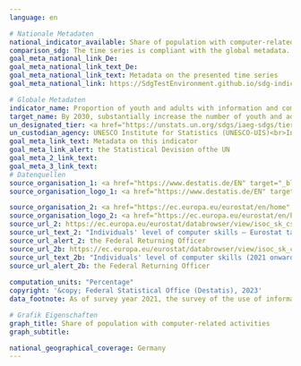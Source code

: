 ```yaml
---
language: en    

# Nationale Metadaten    
national_indicator_available: Share of population with computer-related activities    
comparison_sdg: The time series is compliant with the global metadata.    
goal_meta_national_link_De: 
goal_meta_national_link_text_De: 
goal_meta_national_link_text: Metadata on the presented time series
goal_meta_national_link: https://SdgTestEnvironment.github.io/sdg-indicators/public/Meta/4.4.1.pdf    

# Globale Metadaten    
indicator_name: Proportion of youth and adults with information and communications technology (ICT) skills, by type of skill    
target_name: By 2030, substantially increase the number of youth and adults who have relevant skills, including technical and vocational skills, for employment, decent jobs and entrepreneurship    
un_designated_tier: <a href="https://unstats.un.org/sdgs/iaeg-sdgs/tier-classification/" title="Click here for more information on the UN tier classification." target="_blank" onclick="return confirm_alert('the United Nations Statistics Division','En')>Tier II</a>    
un_custodian_agency: UNESCO Institute for Statistics (UNESCO-UIS)<br>International Telecommunication Union (ITU)    
goal_meta_link_text: Metadata on this indicator    
goal_meta_link_alert: the Statistical Devision ofthe UN    
goal_meta_2_link_text:     
goal_meta_3_link_text:         
# Datenquellen
source_organisation_1: <a href="https://www.destatis.de/EN" target="_blank"> Federal Statistical Office (Destatis) </a>
source_organisation_logo_1: <a href="https://www.destatis.de/EN" target="_blank"><img src="https://g205sdgs.github.io/sdg-indicators/public/OrgImgEn/destatis.png" alt="Logo destatis" style="height:60px; width:148px"/></a>

source_organisation_2: <a href="https://ec.europa.eu/eurostat/en/home" target="_blank" onclick="return confirm_alert('the Federal Returning Officer');"> Statistical office of the European Union (Eurostat) </a>
source_organisation_logo_2: <a href="https://ec.europa.eu/eurostat/en/home" target="_blank" onclick="return confirm_alert('the Federal Returning Officer');"><img src="https://g205sdgs.github.io/sdg-indicators/public/OrgImgEn/eurostat.png" alt="Logo eurostat" style="height:60px; width:148px"/></a>
source_url_2: https://ec.europa.eu/eurostat/databrowser/view/isoc_sk_cskl_i/default/table?lang=en
source_url_text_2: "Individuals' level of computer skills – Eurostat table [isoc_sk_cskl_i]"
source_url_alert_2: the Federal Returning Officer
source_url_2b: https://ec.europa.eu/eurostat/databrowser/view/isoc_sk_cskl_i21/default/table?lang=en
source_url_text_2b: "Individuals' level of computer skills (2021 onwards) – Eurostat table [isoc_sk_cskl_i21]"
source_url_alert_2b: the Federal Returning Officer
    
computation_units: "Percentage"    
copyright: '&copy; Federal Statistical Office (Destatis), 2023'    
data_footnote: As of survey year 2021, the survey of the use of information and communication technologies (ICT) in households has been integrated into the microcensus as a survey component. Due to the methodological changes involved, only limited comparisons are possible between the results for the survey year 2021 and those for preceding years (break in time series).    

# Grafik Eigenschaften    
graph_title: Share of population with computer-related activities
graph_subtitle:     

national_geographical_coverage: Germany    
---
```


<span></span>